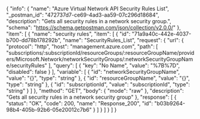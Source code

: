 {
  "info": {
    "name": "Azure Virtual Network API Security Rules List",
    "_postman_id": "472737d7-ce69-4ad3-aa59-07c296d18684",
    "description": "Gets all security rules in a network security group.",
    "schema": "https://schema.getpostman.com/json/collection/v2.0.0/"
  },
  "item": [
    {
      "name": "security rules",
      "item": [
        {
          "id": "71a9a40c-442e-4037-b700-dd78b178292b",
          "name": "SecurityRules_List",
          "request": {
            "url": {
              "protocol": "http",
              "host": "management.azure.com",
              "path": [
                "subscriptions/:subscriptionId/resourceGroups/:resourceGroupName/providers/Microsoft.Network/networkSecurityGroups/:networkSecurityGroupName/securityRules"
              ],
              "query": [
                {
                  "key": "No Name",
                  "value": "%7B%7D",
                  "disabled": false
                }
              ],
              "variable": [
                {
                  "id": "networkSecurityGroupName",
                  "value": "{}",
                  "type": "string"
                },
                {
                  "id": "resourceGroupName",
                  "value": "{}",
                  "type": "string"
                },
                {
                  "id": "subscriptionId",
                  "value": "subscriptionId",
                  "type": "string"
                }
              ]
            },
            "method": "GET",
            "body": {
              "mode": "raw"
            },
            "description": "Gets all security rules in a network security group"
          },
          "response": [
            {
              "status": "OK",
              "code": 200,
              "name": "Response_200",
              "id": "b03b9264-98b4-405b-92b6-05e20012c7b6"
            }
          ]
        }
      ]
    }
  ]
}